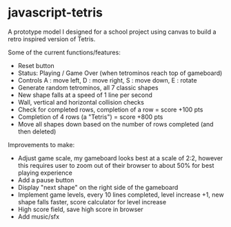 # javascript-tetris
A prototype model I designed for a school project using canvas to build a retro inspired version of Tetris.

Some of the current functions/features:
- Reset button
- Status: Playing / Game Over (when tetrominos reach top of gameboard)
- Controls A : move left, D : move right, S : move down, E : rotate
- Generate random tetrominos, all 7 classic shapes
- New shape falls at a speed of 1 line per second
- Wall, vertical and horizontal collision checks
- Check for completed rows, completion of a row = score +100 pts
- Completion of 4 rows (a "Tetris") = score +800 pts
- Move all shapes down based on the number of rows completed (and then deleted)

Improvements to make:
- Adjust game scale, my gameboard looks best at a scale of 2:2, however this requires user to zoom out of their browser to about 50% for best playing experience
- Add a pause button
- Display "next shape" on the right side of the gameboard 
- Implement game levels, every 10 lines completed, level increase +1, new shape falls faster, score calculator for level increase
- High score field, save high score in browser
- Add music/sfx
